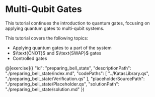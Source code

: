 # Multi-Qubit Gates

This tutorial continues the introduction to quantum gates, focusing on applying quantum gates to multi-qubit systems.

This tutorial covers the following topics:

- Applying quantum gates to a part of the system
- $\\text{CNOT}$ and $\\text{SWAP}$ gates
- Controlled gates

@[exercise]({
    "id": "preparing_bell_state",
    "descriptionPath": "./preparing_bell_state/index.md",
    "codePaths": [
        "../KatasLibrary.qs",
        "./preparing_bell_state/Verification.qs"
    ],
    "placeholderSourcePath": "./preparing_bell_state/Placeholder.qs",
    "solutionPath": "./preparing_bell_state/solution.md"
})
